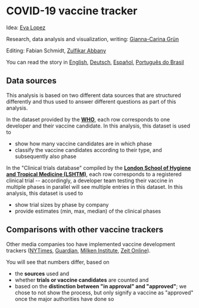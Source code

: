 # COVID-19 vaccine tracker

Idea: [Eva Lopez](https://twitter.com/evopez)

Research, data analysis and visualization, writing: [Gianna-Carina Grün](https://twitter.com/giannagruen)

Editing: Fabian Schmidt, [Zulfikar Abbany](https://twitter.com/zulfikarabbany)

You can read the story in [English](https://p.dw.com/p/3lUln), [Deutsch](https://p.dw.com/p/3lQ2q), [Español](https://p.dw.com/p/3lVQA), [Português do Brasil](https://p.dw.com/p/3lWb1)


## Data sources

This analysis is based on two different data sources that are structured differently and thus used to answer different questions as part of this analysis.

In the dataset provided by the [**WHO**](https://www.who.int/publications/m/item/draft-landscape-of-covid-19-candidate-vaccines), each row corresponds to one developer and their vaccine candidate. In this analysis, this dataset is used to 
* show how many vaccine candidates are in which phase
* classify the vaccine candidates according to their type, and subsequently also phase

In the "Clinical trials database" compiled by the [**London School of Hygiene and Tropical Medicine (LSHTM)**](https://vac-lshtm.shinyapps.io/ncov_vaccine_landscape/), each row corresponds to a registered clinical trial -- accordingly, a developer team testing their vaccine in multiple phases in parallel will see multiple entries in this dataset. In this analysis, this dataset is used to
* show trial sizes by phase by company
* provide estimates (min, max, median) of the clinical phases


## Comparisons with other vaccine trackers

Other media companies too have implemented vaccine development trackers ([NYTimes](https://www.nytimes.com/interactive/2020/science/coronavirus-vaccine-tracker.html), [Guardian](https://www.theguardian.com/world/ng-interactive/2020/nov/10/covid-vaccine-tracker-when-will-a-coronavirus-vaccine-be-ready), [Milken Institute](https://www.covid-19vaccinetracker.org/), [Zeit Online](https://www.zeit.de/wissen/gesundheit/2020-08/impfstoffentwicklung-corona-impfstoff-klinische-phasen-forschung)). 

You will see that numbers differ, based on 
* the **sources** used and 
* whether **trials or vaccine candidates** are counted and
* based on the **distinction between "in approval" and "approved"**; we chose to not show the process, but only signify a vaccine as "approved" once the major authorities have done so
